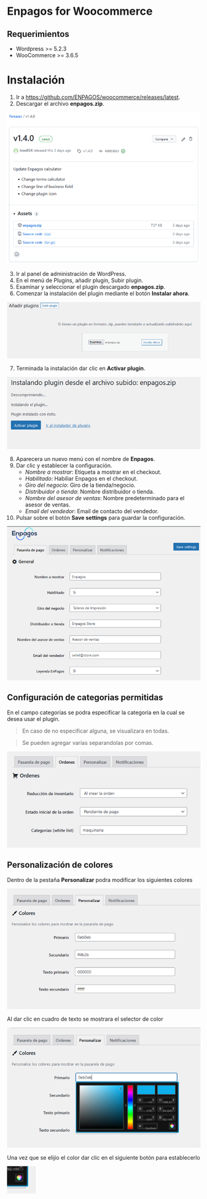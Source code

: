 # Enpagos for Woocommerce

## Requerimientos

- Wordpress >= 5.2.3
- WooCommerce >= 3.6.5

# Instalación

1. Ir a https://github.com/ENPAGOS/woocommerce/releases/latest.
2. Descargar el archivo **enpagos.zip**.

![steep-001](/docs/img/enpagos-001.png)

3. Ir al panel de administración de WordPress.
4. En el menú de Plugins, añadir plugin, Subir plugin.
5. Examinar y seleccionar el plugin descargado **enpagos.zip**.
6. Comenzar la instalación del plugin mediante el botón **Instalar ahora**.

![steep-002](/docs/img/enpagos-002.png)

7. Terminada la instalación dar clic en **Activar plugin**.

![steep-003](/docs/img/enpagos-003.png)

8. Aparecera un nuevo menú con el nombre de **Enpagos**.
9. Dar clic y establecer la configuración.
    - *Nombre a mostrar*: Etiqueta a mostrar en el checkout.
    - *Habilitado*: Habiliar Enpagos en el checkout.
    - *Giro del negocio*: Giro de la tienda/negocio.
    - *Distribuidor o tienda*: Nombre distribuidor o tienda.
    - *Nombre del asesor de ventas*: Nombre predeterminado para el asesor de ventas.
    - *Email del vendedor*: Email de contacto del vendedor.
10. Pulsar sobre el botón **Save settings** para guardar la configuración.

![steep-004](/docs/img/enpagos-004.png)


## Configuración de categorias permitidas

En el campo categorías se podra especificar la categoría en la cual se desea usar el plugin.

> En caso de no especificar alguna, se visualizara en todas.

> Se pueden agregar varias separandolas por comas.

![categories-001](/docs/img/categories-001.png)

## Personalización de colores

Dentro de la pestaña **Personalizar** podra modificar los siguientes colores

![customize-colors-001](/docs/img/customize-colors-001.png)

Al dar clic en cuadro de texto se mostrara el selector de color

![customize-colors-002](/docs/img/customize-colors-002.png)

Una vez que se elijio el color dar clic en el siguiente botón para establecerlo

![customize-colors-003](/docs/img/customize-colors-003.png)
